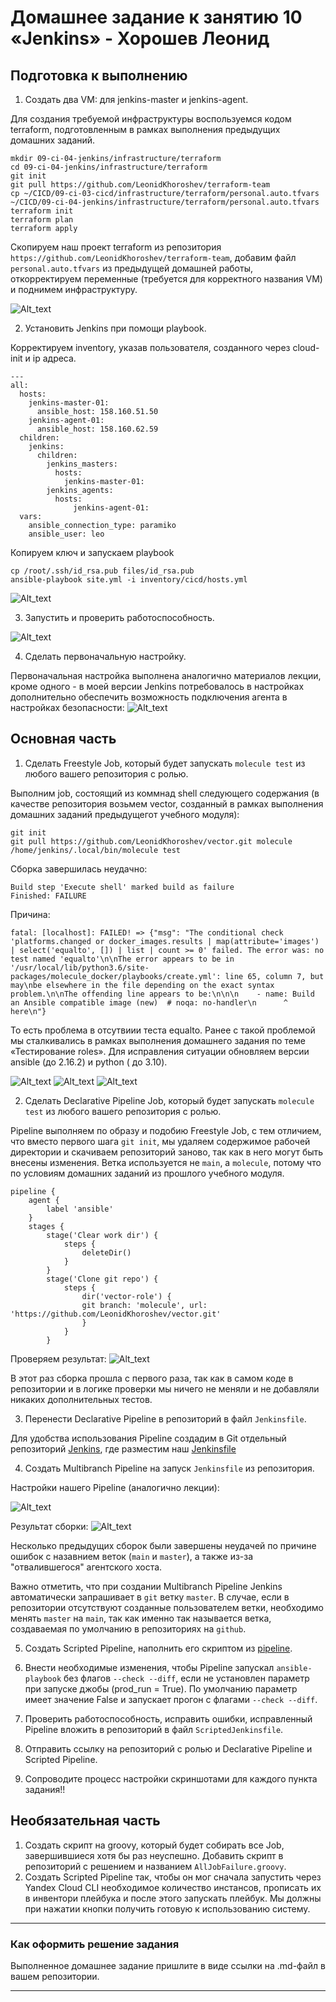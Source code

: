# Домашнее задание к занятию 10 «Jenkins» - Хорошев Леонид

## Подготовка к выполнению

1. Создать два VM: для jenkins-master и jenkins-agent.

Для создания требуемой инфраструктуры воспользуемся кодом terraform, подготовленным в рамках выполнения предыдущих домашних заданий. 
```
mkdir 09-ci-04-jenkins/infrastructure/terraform
cd 09-ci-04-jenkins/infrastructure/terraform
git init
git pull https://github.com/LeonidKhoroshev/terraform-team
cp ~/CICD/09-ci-03-cicd/infrastructure/terraform/personal.auto.tfvars ~/CICD/09-ci-04-jenkins/infrastructure/terraform/personal.auto.tfvars
terraform init
terraform plan
terraform apply
```
Скопируем наш проект terraform из репозитория `https://github.com/LeonidKhoroshev/terraform-team`, добавим файл `personal.auto.tfvars` из предыдущей домашней работы, откорректируем переменные (требуется для корректного названия VM) и поднимем инфраструктуру.

![Alt_text](https://github.com/LeonidKhoroshev/mnt-homeworks/blob/MNT-video/09-ci-04-jenkins/screenshots/jen1.png)

2. Установить Jenkins при помощи playbook.

Корректируем inventory, указав пользователя, созданного через cloud-init и ip адреса.

```
---
all:
  hosts:
    jenkins-master-01:
      ansible_host: 158.160.51.50
    jenkins-agent-01:
      ansible_host: 158.160.62.59
  children:
    jenkins:
      children:
        jenkins_masters:
          hosts:
            jenkins-master-01:
        jenkins_agents:
          hosts:
              jenkins-agent-01:
  vars:
    ansible_connection_type: paramiko
    ansible_user: leo

```
Копируем ключ и запускаем playbook
```
cp /root/.ssh/id_rsa.pub files/id_rsa.pub
ansible-playbook site.yml -i inventory/cicd/hosts.yml
```

![Alt_text](https://github.com/LeonidKhoroshev/mnt-homeworks/blob/MNT-video/09-ci-04-jenkins/screenshots/jen2.png)

3. Запустить и проверить работоспособность.

![Alt_text](https://github.com/LeonidKhoroshev/mnt-homeworks/blob/MNT-video/09-ci-04-jenkins/screenshots/jen3.png)

4. Сделать первоначальную настройку.

Первоначальная настройка выполнена аналогично материалов лекции, кроме одного - в моей версии Jenkins потребовалось в настройках дополнительно обеспечить возможность подключения агента в настройках безопасности:
![Alt_text](https://github.com/LeonidKhoroshev/mnt-homeworks/blob/MNT-video/09-ci-04-jenkins/screenshots/jen5.png)

## Основная часть

1. Сделать Freestyle Job, который будет запускать `molecule test` из любого вашего репозитория с ролью.

Выполним job, состоящий из коммнад shell следующего содержания (в качестве репозитория возьмем vector, созданный в рамках выполнения домашних заданий предыдущегот учебного модуля):
```
git init
git pull https://github.com/LeonidKhoroshev/vector.git molecule
/home/jenkins/.local/bin/molecule test
```
Сборка завершилась неудачно:
```
Build step 'Execute shell' marked build as failure
Finished: FAILURE
```
Причина:
```
fatal: [localhost]: FAILED! => {"msg": "The conditional check 'platforms.changed or docker_images.results | map(attribute='images') | select('equalto', []) | list | count >= 0' failed. The error was: no test named 'equalto'\n\nThe error appears to be in '/usr/local/lib/python3.6/site-packages/molecule_docker/playbooks/create.yml': line 65, column 7, but may\nbe elsewhere in the file depending on the exact syntax problem.\n\nThe offending line appears to be:\n\n\n    - name: Build an Ansible compatible image (new)  # noqa: no-handler\n      ^ here\n"}
```
То есть проблема в отсутвиии теста equalto. Ранее с такой проблемой мы сталкивались в рамках выполнения домашнего задания по теме «Тестирование roles». Для исправления ситуации обновляем версии ansible (до 2.16.2) и python ( до 3.10).

![Alt_text](https://github.com/LeonidKhoroshev/mnt-homeworks/blob/MNT-video/09-ci-04-jenkins/screenshots/jen6.png)
![Alt_text](https://github.com/LeonidKhoroshev/mnt-homeworks/blob/MNT-video/09-ci-04-jenkins/screenshots/jen7.png)
![Alt_text](https://github.com/LeonidKhoroshev/mnt-homeworks/blob/MNT-video/09-ci-04-jenkins/screenshots/jen8.png)

2. Сделать Declarative Pipeline Job, который будет запускать `molecule test` из любого вашего репозитория с ролью.

Pipeline выполняем по образу и подобию Freestyle Job, c тем отличием, что вместо первого шага `git init`, мы удаляем содержимое рабочей директории и скачиваем репозиторий заново, так как в него могут быть внесены изменения. Ветка используется не `main`, а `molecule`, потому что по условиям домашних заданий из прошлого учебного модуля.
```
pipeline {
    agent {
        label 'ansible'
    }
    stages {
        stage('Clear work dir') {
            steps {
                deleteDir()
            }
        }
        stage('Clone git repo') {
            steps {
                dir('vector-role') {
                git branch: 'molecule', url: 'https://github.com/LeonidKhoroshev/vector.git'
                }
            }
        }
```
Проверяем результат:
![Alt_text](https://github.com/LeonidKhoroshev/mnt-homeworks/blob/MNT-video/09-ci-04-jenkins/screenshots/jen9.png)

В этот раз сборка прошла с первого раза, так как в самом коде в репозитории и в логике проверки мы ничего не меняли и не добавляли никаких дополнительных тестов.

3. Перенести Declarative Pipeline в репозиторий в файл `Jenkinsfile`.

Для удобства использования Pipeline создадим в Git отдельный репозиторий [Jenkins](https://github.com/LeonidKhoroshev/Jenkins), где разместим наш [Jenkinsfile](https://github.com/LeonidKhoroshev/Jenkins/blob/main/Jenkinsfile)

4. Создать Multibranch Pipeline на запуск `Jenkinsfile` из репозитория.

Настройки нашего Pipeline (аналогично лекции):

![Alt_text](https://github.com/LeonidKhoroshev/mnt-homeworks/blob/MNT-video/09-ci-04-jenkins/screenshots/jen10.png)

Результат сборки:
![Alt_text](https://github.com/LeonidKhoroshev/mnt-homeworks/blob/MNT-video/09-ci-04-jenkins/screenshots/jen11.png)

Несколько предыдущих сборок были завершены неудачей по причине ошибок с назавнием веток (`main` и `master`), а также из-за "отвалившегося" агентского хоста.

Важно отметить, что при  создании Multibranch Pipeline Jenkins автоматически запрашивает в `git` ветку `master`. В случае, если в репозитории отсутствуют созданные пользователем ветки, необходимо менять `master` на `main`, так как именно так называется ветка, создаваемая по умолчанию в репозиториях на `github`. 

5. Создать Scripted Pipeline, наполнить его скриптом из [pipeline](./pipeline).



6. Внести необходимые изменения, чтобы Pipeline запускал `ansible-playbook` без флагов `--check --diff`, если не установлен параметр при запуске джобы (prod_run = True). По умолчанию параметр имеет значение False и запускает прогон с флагами `--check --diff`.
7. Проверить работоспособность, исправить ошибки, исправленный Pipeline вложить в репозиторий в файл `ScriptedJenkinsfile`.
8. Отправить ссылку на репозиторий с ролью и Declarative Pipeline и Scripted Pipeline.
9. Сопроводите процесс настройки скриншотами для каждого пункта задания!!

## Необязательная часть

1. Создать скрипт на groovy, который будет собирать все Job, завершившиеся хотя бы раз неуспешно. Добавить скрипт в репозиторий с решением и названием `AllJobFailure.groovy`.
2. Создать Scripted Pipeline так, чтобы он мог сначала запустить через Yandex Cloud CLI необходимое количество инстансов, прописать их в инвентори плейбука и после этого запускать плейбук. Мы должны при нажатии кнопки получить готовую к использованию систему.

---

### Как оформить решение задания

Выполненное домашнее задание пришлите в виде ссылки на .md-файл в вашем репозитории.

---
